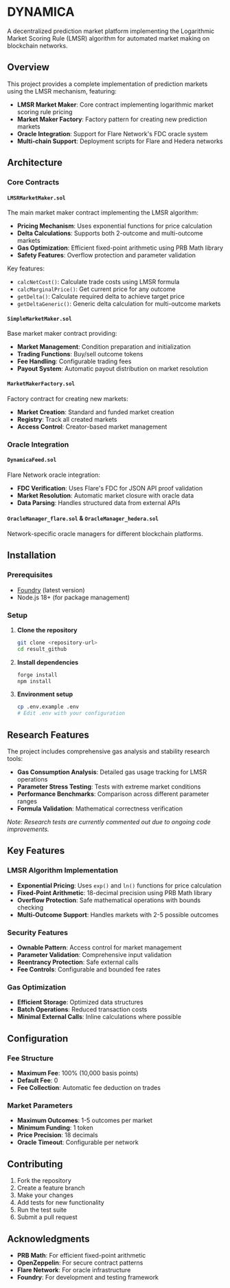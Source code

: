 # DYNAMICA

A decentralized prediction market platform implementing the Logarithmic Market Scoring Rule (LMSR) algorithm for automated market making on blockchain networks.

## Overview

This project provides a complete implementation of prediction markets using the LMSR mechanism, featuring:

- **LMSR Market Maker**: Core contract implementing logarithmic market scoring rule pricing
- **Market Maker Factory**: Factory pattern for creating new prediction markets
- **Oracle Integration**: Support for Flare Network's FDC oracle system
- **Multi-chain Support**: Deployment scripts for Flare and Hedera networks

## Architecture

### Core Contracts

#### `LMSRMarketMaker.sol`
The main market maker contract implementing the LMSR algorithm:

- **Pricing Mechanism**: Uses exponential functions for price calculation
- **Delta Calculations**: Supports both 2-outcome and multi-outcome markets
- **Gas Optimization**: Efficient fixed-point arithmetic using PRB Math library
- **Safety Features**: Overflow protection and parameter validation

Key features:
- `calcNetCost()`: Calculate trade costs using LMSR formula
- `calcMarginalPrice()`: Get current price for any outcome
- `getDelta()`: Calculate required delta to achieve target price
- `getDeltaGeneric()`: Generic delta calculation for multi-outcome markets

#### `SimpleMarketMaker.sol`
Base market maker contract providing:

- **Market Management**: Condition preparation and initialization
- **Trading Functions**: Buy/sell outcome tokens
- **Fee Handling**: Configurable trading fees
- **Payout System**: Automatic payout distribution on market resolution

#### `MarketMakerFactory.sol`
Factory contract for creating new markets:

- **Market Creation**: Standard and funded market creation
- **Registry**: Track all created markets
- **Access Control**: Creator-based market management

### Oracle Integration

#### `DynamicaFeed.sol`
Flare Network oracle integration:

- **FDC Verification**: Uses Flare's FDC for JSON API proof validation
- **Market Resolution**: Automatic market closure with oracle data
- **Data Parsing**: Handles structured data from external APIs

#### `OracleManager_flare.sol` & `OracleManager_hedera.sol`
Network-specific oracle managers for different blockchain platforms.

## Installation

### Prerequisites

- [Foundry](https://getfoundry.sh/) (latest version)
- Node.js 18+ (for package management)

### Setup

1. **Clone the repository**
   ```bash
   git clone <repository-url>
   cd result_github
   ```

2. **Install dependencies**
   ```bash
   forge install
   npm install
   ```

3. **Environment setup**
   ```bash
   cp .env.example .env
   # Edit .env with your configuration
   ```


## Research Features

The project includes comprehensive gas analysis and stability research tools:

- **Gas Consumption Analysis**: Detailed gas usage tracking for LMSR operations
- **Parameter Stress Testing**: Tests with extreme market conditions
- **Performance Benchmarks**: Comparison across different parameter ranges
- **Formula Validation**: Mathematical correctness verification

*Note: Research tests are currently commented out due to ongoing code improvements.*

## Key Features

### LMSR Algorithm Implementation

- **Exponential Pricing**: Uses `exp()` and `ln()` functions for price calculation
- **Fixed-Point Arithmetic**: 18-decimal precision using PRB Math library
- **Overflow Protection**: Safe mathematical operations with bounds checking
- **Multi-Outcome Support**: Handles markets with 2-5 possible outcomes

### Security Features

- **Ownable Pattern**: Access control for market management
- **Parameter Validation**: Comprehensive input validation
- **Reentrancy Protection**: Safe external calls
- **Fee Controls**: Configurable and bounded fee rates

### Gas Optimization

- **Efficient Storage**: Optimized data structures
- **Batch Operations**: Reduced transaction costs
- **Minimal External Calls**: Inline calculations where possible

## Configuration

### Fee Structure

- **Maximum Fee**: 100% (10,000 basis points)
- **Default Fee**: 0 
- **Fee Collection**: Automatic fee deduction on trades

### Market Parameters

- **Maximum Outcomes**: 1-5 outcomes per market
- **Minimum Funding**: 1 token
- **Price Precision**: 18 decimals
- **Oracle Timeout**: Configurable per network

## Contributing

1. Fork the repository
2. Create a feature branch
3. Make your changes
4. Add tests for new functionality
5. Run the test suite
6. Submit a pull request

## Acknowledgments

- **PRB Math**: For efficient fixed-point arithmetic
- **OpenZeppelin**: For secure contract patterns
- **Flare Network**: For oracle infrastructure
- **Foundry**: For development and testing framework

